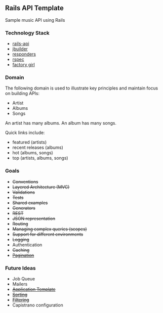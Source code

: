 ## Rails API Template

Sample music API using Rails

### Technology Stack

- [rails-api](https://github.com/rails-api/rails-api)
- [jbuilder](https://github.com/rails/jbuilder)
- [responders](https://github.com/plataformatec/responders)
- [rspec](https://github.com/rspec/rspec-rails)
- [factory girl](https://github.com/thoughtbot/factory_girl_rails)

### Domain

The following domain is used to illustrate key principles and maintain focus on building APIs:

- Artist
- Albums
- Songs

An artist has many albums. An album has many songs. 

Quick links include:
- featured (artists)
- recent releases (albums)
- hot (albums, songs)
- top (artists, albums, songs)

### Goals

- ~~Conventions~~
- ~~Layered Architecture (MVC)~~
- ~~Validations~~
- ~~Tests~~
- ~~Shared examples~~
- ~~Generators~~
- ~~REST~~
- ~~JSON representation~~
- ~~Routing~~
- ~~Managing complex queries (scopes)~~
- ~~Support for different environments~~
- ~~Logging~~
- Authentication
- ~~Caching~~
- ~~[Pagination](https://cagit.careerbuilder.com/zwelch/pagination_responder)~~

### Future Ideas

- Job Queue
- Mailers
- ~~[Application Template](https://cagit.careerbuilder.com/zwelch/rails-api-template)~~
- ~~[Sorting](https://cagit.careerbuilder.com/zwelch/rails_api_sortable)~~
- ~~[Filtering](https://cagit.careerbuilder.com/zwelch/rails-api-template)~~
- Capistrano configuration